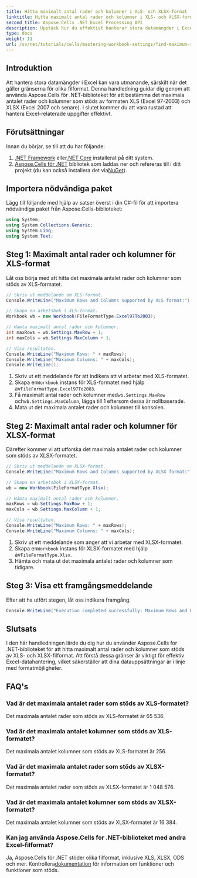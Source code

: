 ```yaml
---
title: Hitta maximalt antal rader och kolumner i XLS- och XLSX-format
linktitle: Hitta maximalt antal rader och kolumner i XLS- och XLSX-format
second_title: Aspose.Cells .NET Excel Processing API
description: Upptäck hur du effektivt hanterar stora datamängder i Excel genom att använda Aspose.Cells for .NET-biblioteket. Den här guiden ger ett steg-för-steg tillvägagångssätt för att identifiera det maximala antalet rader och kolumner som stöds av både XLS- och XLSX-filformaten.
type: docs
weight: 11
url: /sv/net/tutorials/cells/mastering-workbook-settings/find-maximum-rows-and-columns/
---
```

## Introduktion

Att hantera stora datamängder i Excel kan vara utmanande, särskilt när det gäller gränserna för olika filformat. Denna handledning guidar dig genom att använda Aspose.Cells för .NET-biblioteket för att bestämma det maximala antalet rader och kolumner som stöds av formaten XLS (Excel 97-2003) och XLSX (Excel 2007 och senare). I slutet kommer du att vara rustad att hantera Excel-relaterade uppgifter effektivt.

## Förutsättningar

Innan du börjar, se till att du har följande:

1. [.NET Framework](https://dotnet.microsoft.com/en-us/download) eller[.NET Core](https://dotnet.microsoft.com/en-us/download) installerat på ditt system.
2. [Aspose.Cells för .NET](https://releases.aspose.com/cells/net/) bibliotek som laddas ner och refereras till i ditt projekt (du kan också installera det via[NuGet](https://www.nuget.org/packages/Aspose.Cells/)).

## Importera nödvändiga paket

Lägg till följande med hjälp av satser överst i din C#-fil för att importera nödvändiga paket från Aspose.Cells-biblioteket:

```csharp
using System;
using System.Collections.Generic;
using System.Linq;
using System.Text;
```

## Steg 1: Maximalt antal rader och kolumner för XLS-format

Låt oss börja med att hitta det maximala antalet rader och kolumner som stöds av XLS-formatet.

```csharp
// Skriv ut meddelande om XLS-format.
Console.WriteLine("Maximum Rows and Columns supported by XLS format:");

// Skapa en arbetsbok i XLS-format.
Workbook wb = new Workbook(FileFormatType.Excel97To2003);

// Hämta maximalt antal rader och kolumner.
int maxRows = wb.Settings.MaxRow + 1;
int maxCols = wb.Settings.MaxColumn + 1;

// Visa resultaten.
Console.WriteLine("Maximum Rows: " + maxRows);
Console.WriteLine("Maximum Columns: " + maxCols);
Console.WriteLine();
```

1. Skriv ut ett meddelande för att indikera att vi arbetar med XLS-formatet.
2.  Skapa en`Workbook` instans för XLS-formatet med hjälp av`FileFormatType.Excel97To2003`.
3.  Få maximalt antal rader och kolumner med`wb.Settings.MaxRow` och`wb.Settings.MaxColumn`, lägga till 1 eftersom dessa är nollbaserade.
4. Mata ut det maximala antalet rader och kolumner till konsolen.

## Steg 2: Maximalt antal rader och kolumner för XLSX-format

Därefter kommer vi att utforska det maximala antalet rader och kolumner som stöds av XLSX-formatet.

```csharp
// Skriv ut meddelande om XLSX-format.
Console.WriteLine("Maximum Rows and Columns supported by XLSX format:");

// Skapa en arbetsbok i XLSX-format.
wb = new Workbook(FileFormatType.Xlsx);

// Hämta maximalt antal rader och kolumner.
maxRows = wb.Settings.MaxRow + 1;
maxCols = wb.Settings.MaxColumn + 1;

// Visa resultaten.
Console.WriteLine("Maximum Rows: " + maxRows);
Console.WriteLine("Maximum Columns: " + maxCols);
```

1. Skriv ut ett meddelande som anger att vi arbetar med XLSX-formatet.
2.  Skapa en`Workbook` instans för XLSX-formatet med hjälp av`FileFormatType.Xlsx`.
3. Hämta och mata ut det maximala antalet rader och kolumner som tidigare.

## Steg 3: Visa ett framgångsmeddelande

Efter att ha utfört stegen, låt oss indikera framgång.

```csharp
Console.WriteLine("Execution completed successfully: Maximum Rows and Columns retrieval for both formats.");
```

## Slutsats

I den här handledningen lärde du dig hur du använder Aspose.Cells for .NET-biblioteket för att hitta maximalt antal rader och kolumner som stöds av XLS- och XLSX-filformat. Att förstå dessa gränser är viktigt för effektiv Excel-datahantering, vilket säkerställer att dina datauppsättningar är i linje med formatmöjligheter.

## FAQ's

### Vad är det maximala antalet rader som stöds av XLS-formatet?
Det maximala antalet rader som stöds av XLS-formatet är 65 536.

### Vad är det maximala antalet kolumner som stöds av XLS-formatet?
Det maximala antalet kolumner som stöds av XLS-formatet är 256.

### Vad är det maximala antalet rader som stöds av XLSX-formatet?
Det maximala antalet rader som stöds av XLSX-formatet är 1 048 576.

### Vad är det maximala antalet kolumner som stöds av XLSX-formatet?
Det maximala antalet kolumner som stöds av XLSX-formatet är 16 384.

### Kan jag använda Aspose.Cells for .NET-biblioteket med andra Excel-filformat?
 Ja, Aspose.Cells för .NET stöder olika filformat, inklusive XLS, XLSX, ODS och mer. Kontrollera[dokumentation](https://reference.aspose.com/cells/net/) för information om funktioner och funktioner som stöds.